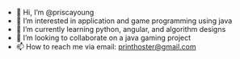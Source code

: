 - 👋 Hi, I’m @priscayoung
- 👀 I’m interested in application and game programming using java 
- 🌱 I’m currently learning python, angular, and algorithm designs
- 💞️ I’m looking to collaborate on a java gaming project
- 📫 How to reach me via email: printhoster@gmail.com

<!---
priscayoung/priscayoung is a ✨ special ✨ repository because its `README.md` (this file) appears on your GitHub profile.
You can click the Preview link to take a look at your changes.
--->

